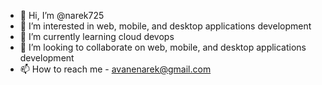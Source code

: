 - 👋 Hi, I’m @narek725
- 👀 I’m interested in web, mobile, and desktop applications development
- 🌱 I’m currently learning cloud devops
- 💞️ I’m looking to collaborate on web, mobile, and desktop applications development
- 📫 How to reach me - avanenarek@gmail.com
